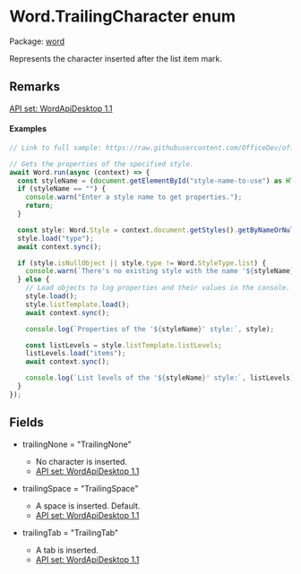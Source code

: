 # Word.TrailingCharacter enum

Package: [word](/en-us/javascript/api/word)

Represents the character inserted after the list item mark.

## Remarks

[ API set: WordApiDesktop 1.1 ](/en-us/javascript/api/requirement-sets/word/word-api-requirement-sets)

#### Examples

```TypeScript
// Link to full sample: https://raw.githubusercontent.com/OfficeDev/office-js-snippets/prod/samples/word/20-lists/manage-list-styles.yaml

// Gets the properties of the specified style.
await Word.run(async (context) => {
  const styleName = (document.getElementById("style-name-to-use") as HTMLInputElement).value;
  if (styleName == "") {
    console.warn("Enter a style name to get properties.");
    return;
  }

  const style: Word.Style = context.document.getStyles().getByNameOrNullObject(styleName);
  style.load("type");
  await context.sync();

  if (style.isNullObject || style.type != Word.StyleType.list) {
    console.warn(`There's no existing style with the name '${styleName}'. Or this isn't a list style.`);
  } else {
    // Load objects to log properties and their values in the console.
    style.load();
    style.listTemplate.load();
    await context.sync();

    console.log(`Properties of the '${styleName}' style:`, style);

    const listLevels = style.listTemplate.listLevels;
    listLevels.load("items");
    await context.sync();

    console.log(`List levels of the '${styleName}' style:`, listLevels);
  }
});
```

## Fields

- trailingNone = "TrailingNone"
  - No character is inserted.
  - [ API set: WordApiDesktop 1.1 ](/en-us/javascript/api/requirement-sets/word/word-api-requirement-sets)

- trailingSpace = "TrailingSpace"
  - A space is inserted. Default.
  - [ API set: WordApiDesktop 1.1 ](/en-us/javascript/api/requirement-sets/word/word-api-requirement-sets)

- trailingTab = "TrailingTab"
  - A tab is inserted.
  - [ API set: WordApiDesktop 1.1 ](/en-us/javascript/api/requirement-sets/word/word-api-requirement-sets)